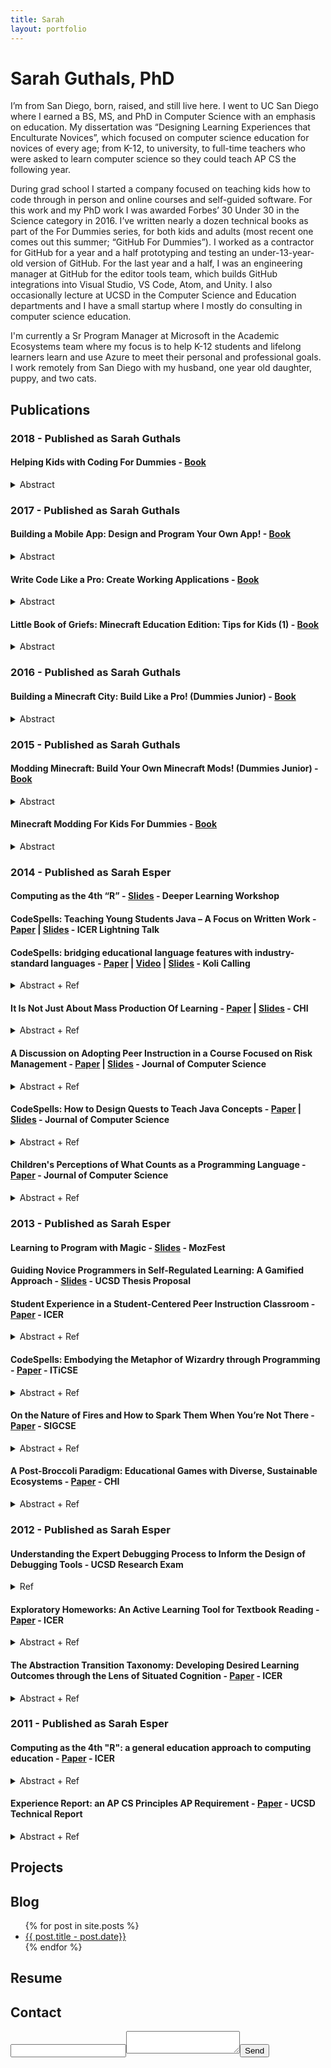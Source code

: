 ```yaml
---
title: Sarah
layout: portfolio
---
```


# Sarah Guthals, PhD

I’m from San Diego, born, raised, and still live here. I went to UC San Diego where I earned a BS, MS, and PhD in Computer Science with an emphasis on education. My dissertation was “Designing Learning Experiences that Enculturate Novices”, which focused on computer science education for novices of every age; from K-12, to university, to full-time teachers who were asked to learn computer science so they could teach AP CS the following year. 

During grad school I started a company focused on teaching kids how to code through in person and online courses and self-guided software. For this work and my PhD work I was awarded Forbes’ 30 Under 30 in the Science category in 2016. I’ve written nearly a dozen technical books as part of the For Dummies series, for both kids and adults (most recent one comes out this summer; “GitHub For Dummies”). I worked as a contractor for GitHub for a year and a half prototyping and testing an under-13-year-old version of GitHub. For the last year and a half, I was an engineering manager at GitHub for the editor tools team, which builds GitHub integrations into Visual Studio, VS Code, Atom, and Unity. I also occasionally lecture at UCSD in the Computer Science and Education departments and I have a small startup where I mostly do consulting in computer science education. 

I'm currently a Sr Program Manager at Microsoft in the Academic Ecosystems team where my focus is to help K-12 students and lifelong learners learn and use Azure to meet their personal and professional goals. I work remotely from San Diego with my husband, one year old daughter, puppy, and two cats.

## Publications
### 2018 - Published as Sarah Guthals
#### Helping Kids with Coding For Dummies - [Book](https://www.amazon.com/Helping-Coding-Dummies-Camille-McCue-ebook/dp/B07CF86KRL/ref=sr_1_4?ie=UTF8&qid=1541355069&sr=8-4)
<details><summary>Abstract</summary>
<p>
Help for grown-ups new to coding

Getting a jump on learning how coding makes technology work is essential to prepare kids for the future. Unfortunately, many parents, teachers, and mentors didn't learn the unique logic and language of coding in school. Helping Kids with Coding For Dummies comes to the rescue. It breaks beginning coding into easy-to-understand language so you can help a child with coding homework, supplement an existing coding curriculum, or have fun learning with your favorite kid.

The demand to have younger students learn coding has increased in recent years as the demand for trained coders has far exceeded the supply of coders. Luckily, this fun and accessible book makes it a snap to learn the skills necessary to help youngsters develop into proud, capable coders!

Help with coding homework or enhance a coding curriculum

Get familiar with coding logic and how to de-bug programs

Complete small projects as you learn coding language

Apply math skills to coding

If you’re a parent, teacher, or mentor eager to help 8 to 14 year olds learn to speak a coding language like a mini pro, this book makes it possible!
</p>
</details>

### 2017 - Published as Sarah Guthals
#### Building a Mobile App: Design and Program Your Own App! - [Book](https://www.amazon.com/Building-Mobile-App-Program-Dummies-ebook/dp/B073RSMYHC/ref=sr_1_1?ie=UTF8&qid=1541355453&sr=8-1)
<details><summary>Abstract</summary>
<p>
Coding is cool, and these fun projects help you get started today!

Building a Mobile App offers basic lessons in Android development, designed specifically for kids! Three fun projects walk you through basic coding skills using MIT's App Inventor—a free, online programming tool that uses a simple block style language that makes coding easy to learn. No long chapters to read, and no homework—just dive right in! You'll begin with a basic project that shows you how to make an app that works; next, you'll put those skills to work on a photo editing app that takes your skills to the next level. Finally, you'll level up one more time to become a Game Maker—that's right, you'll actually build a mobile game that you can send to your friends! Each project includes step-by-step directions and plenty of graphics to help you stay on track, and easy-to-read instructions help you complete each project frustration-free.

App building can get pretty complicated, but it doesn't have to start out that way. Start small to pick up the basics quickly, and you'll be coding in no time! This book helps you get started quickly and easily, with a focus on fun.

Build your own Android mobile apps using a free online platform!

Code everything yourself, including buttons, screens, and interactions!

Build an app that lets you draw on pictures you take!

Create a simple, interactive game you can share with your friends!

Adults all over the world turn to For Dummies books for clear instruction with a sense of humor; the Dummies Junior books bring that same "learning is fun" attitude to kids, with projects designed specifically for a kid's interests, needs, and skill level. Building a Mobile App gets kids coding quickly, with fun projects they'll be happy to show off!
</p>
</details>

#### Write Code Like a Pro: Create Working Applications - [Book](https://www.amazon.com/Write-Code-Like-Pro-Applications/dp/1119404177/ref=sr_1_6?ie=UTF8&qid=1541355069&sr=8-6)
<details><summary>Abstract</summary>
<p>
CODERS ARE ROCK STARS

Coders are the people who are building the future. You can stake your own claim on the future by learning pro coding techniques. Take a look inside to figure out how and why coders think a bit differently, the basics of building a working application with a professional coding language, and how to test your app to make sure it works. Get a jump on your future as a rock-star coder today!

See the big picture – get a grip on how pro coders start and finish a project

Know the code – get your hands on a pro coding language and put it to work

Make things happen – create a working application you can share with friends
</p>
</details>

#### Little Book of Griefs: Minecraft Education Edition: Tips for Kids (1) - [Book](https://www.amazon.com/Little-Book-Griefs-Minecraft-Education/dp/1521867844/ref=sr_1_7?ie=UTF8&qid=1541355069&sr=8-7)
<details><summary>Abstract</summary>
<p>
You can now Mod your Minecraft Education Edition! And what better way to start than to grief your new worlds?? Though when we are in our friends worlds, we want to be respectful, in our own worlds, we can grief everything we want! This book teaches you four awesome mods to write to grief. Invite your friends into your world and watch their surprise as you blow up mountains, make lava pits, and have monsters attack from all angles. Don't worry - you're still in control...or are you?
</p>
</details>

### 2016 - Published as Sarah Guthals
#### Building a Minecraft City: Build Like a Pro! (Dummies Junior) - [Book](https://www.amazon.com/Building-Minecraft-City-Dummies-Junior/dp/1119316413/ref=sr_1_1?ie=UTF8&qid=1541355371&sr=8-1&keywords=Building+a+Minecraft+City)
<details><summary>Abstract</summary>
<p>
The coolest kid-friendly Minecraft projects

If you have a Minecraft fanatic on your hands, you're about to be the most popular adult on the "block." Offering young Minecraft enthusiasts the ultimate sandbox experience, Building a Minecraft City gives kids aged 7 – 11 an outlet to enhance their love of the game and take their creative play to new heights.

Brought to you by the trusted For Dummies brand, this kid-focused book offers step-by-step instructions and simple explanations for completing projects that will teach your child invaluable new skills—all while having a ton of fun! They'll gain confidence as they design and build truly impressive Minecraft structures, and you'll delight in watching them develop and refine their problem-solving skills as they work on their own. It's a win-win!

Features a kid-friendly design that is heavy on eye-popping graphics

Focuses on three basic projects that set young readers on the road to further exploration

Boasts a small, full-color, accessible package that instills confidence in the reader

Introduces basic engineering concepts to kids in a way they can understand

Screen time can be as educational as it is fun, and this book shows your child how to approach their favorite game from a new angle to think—and do—outside the box.
</p>
</details>

### 2015 - Published as Sarah Guthals
#### Modding Minecraft: Build Your Own Minecraft Mods! (Dummies Junior) - [Book](https://www.amazon.com/Modding-Minecraft-Build-Dummies-Junior-ebook/dp/B012X605OE/ref=sr_1_2?ie=UTF8&qid=1541355213&sr=8-2&keywords=modding+minecraft+for+dummies)
<details><summary>Abstract</summary>
<p>
My kid can mod Minecraft? Oh my!

There’s no doubt about it: Minecraft has taken the world by storm. If your resident Minecraft fanatic is ready to take their experience to a new level of play, introduce them to modding! Modding allows Minecraft players to modify the game through code—giving them the ability to add a variety of gameplay changes, ranging from new blocks and items to new mechanisms to craft. It’s pretty much a Minecraft enthusiast’s dream brought to life! In Modding Minecraft, your child will be introduced to three fun and easy-to-complete projects that teach them the coding skills to make the most of their love of Minecraft.

Walking young readers through projects that outline how to create games in Minecraft for single or multiple players, this friendly and accessible guide takes the intimidation out of coding and instills confidence in children as young as seven as they complete cool coding projects to mod their favorite game. Full-color, eye-popping graphics and a short page count hold their attention while the goal-based format keeps them focused on the task at hand. Before you know it, your kid will be writing their own mods and having even more fun with Minecraft.

Kids can complete the projects on their own or alongside an adult

Introduces getting started with a single-player, single-level game

Moves readers on to multi-level game playing

Finishes with a multi-level, multi-player game based on the classic “capture the flag” game

With simple and clear instruction that your child can understand, Modding Minecraft is the perfect place for your kid to dig deep and open up a whole new world in their creative play.
</p>
</details>

#### Minecraft Modding For Kids For Dummies - [Book](https://www.amazon.com/Minecraft-Modding-Dummies-Stephen-Foster-ebook/dp/B010814NW6/ref=sr_1_1?ie=UTF8&qid=1541355236&sr=8-1&keywords=Minecraft+Modding+Dummies)
<details><summary>Abstract</summary>
<p>
Are you a Minecraft fanatic looking to mod your games? Hours of fun await! Minecraft Modding For Kids For Dummies teaches you how to mod in easy-to-do parts. Offering loads of helpful explanations and cool projects along the way, this friendly guide will have you advancing levels, keeping score, respawning players, building portals, creating an archery range—and much more—faster than you can say redstone!

There's no denying that modding is cool. After all, it allows you to alter your Minecraft gaming world to constantly keep things new and fun. While it isn't incredibly difficult to learn to mod, it does take some practice. Luckily, Minecraft Modding For Kids For Dummies is here to help you build basic coding skills to make modding your games as easy as 1-2-3!

The book is in full color and lies flat so you can look while you play

Includes lifetime access to LearnToMod software with 3 months free access to a private Minecraft server

Features larger print to make the text feel less daunting

Offers next steps you can take if you want to learn even more about modding and coding

If you're one of the millions of kids who play Minecraft every day, this hands-on guide gets you up and running fast with modding your favorite game!
</p>
</details>

### 2014 - Published as Sarah Esper
#### Computing as the 4th “R” - [Slides](https://docs.google.com/presentation/d/1bqWClY01xurmtxVeDe4HkmHfWufykarlmMhiNhWKxKs/edit#slide=id.p) - Deeper Learning Workshop

#### CodeSpells: Teaching Young Students Java – A Focus on Written Work - [Paper](https://drive.google.com/file/d/0B404RPOa1C5sVHVVcDA1X211VVk/edit) | [Slides](https://drive.google.com/file/d/0B404RPOa1C5sQmsyeW9MM0xZc2s/edit) - ICER Lightning Talk

#### CodeSpells: bridging educational language features with industry-standard languages - [Paper](https://dl.acm.org/citation.cfm?id=2674683.2674684&coll=DL&dl=ACM) | [Video](https://drive.google.com/file/d/0B9MGaL4KtkZ_WTkyOWNmMmpPamc/view) | [Slides](https://drive.google.com/file/d/0B6-b8ZnEK-l2YzRUTjZuVVBWQmc/view) - Koli Calling
<details><summary>Abstract + Ref</summary>
<p>
K-12 Computer Science Education has been an increasingly popular topic worldwide. Additionally, with K-12 standardized testing moving online, students are being required to improve their computer skills, which, among other factors, has also motivated the discussion to add computer science to the core curriculum [6, 8, 35, 22]. Educational programming languages, such as Scratch [25] and Alice [11], have a set of features that foster their use with younger students [27] such as drag-and-drop, limited API, and visual output. Given that novices can be introduced to such educational languages with a basic understanding of computer science concepts, industry-standard programming languages like Java can now be introduced to younger students.

This paper re-introduces CodeSpells [14, 13, 15], a 3D immersive video game that is unique in that it attempts to engage students in introductory computing concepts in similar ways to Scratch/Alice, but using Java, while providing them a metaphor of wizardry that attempts to mimic the culture of computer science.

CodeSpells has been shown to engage students in confidently writing Java code, but it has yet been shown to result in students being able to write Java code, or begin to become computer scientists. In this paper, we show the results of an 8-week study conducted on 55 9-10 year old students across two different schools. Throughout the study, students not only played CodeSpells, but also used a guided workbook to explore Java code outside of the CodeSpells virtual environment. Through both immersive interactions and the guided workbook, students demonstrated their understanding of introductory computing concepts and their ability to program in Java, both on the computer, and on paper.

Ref:

Sarah Esper, Stephen R. Foster, William G. Griswold, Carlos Herrera, and Wyatt Snyder. 2014. CodeSpells: bridging educational language features with industry-standard languages. In Proceedings of the 14th Koli Calling International Conference on Computing Education Research (Koli Calling '14). ACM, New York, NY, USA, 05-14. DOI=10.1145/2674683.2674684 http://doi.acm.org/10.1145/2674683.2674684
</p>
</details>

#### It Is Not Just About Mass Production Of Learning - [Paper](https://docs.google.com/viewer?a=v&pid=sites&srcid=ZGVmYXVsdGRvbWFpbnxvbmxpbmVlZHVjYXRpb253b3Jrc2hvcHxneDozYmYyODc4MWU3MWY4YjU4) | [Slides](https://docs.google.com/presentation/u/6/d/1wbc36Fxf5dqLC8_OfriIiKfVdHgARsc4XUATphosmb8/edit#slide=id.g32efc8841_056) - CHI
<details><summary>Abstract + Ref</summary>
<p>
Collaborative and community learning is well researched in traditional learning spaces. Communities of Practice and Computer Supported Collaborative Learning spaces and pedagogies support learners to experience learning through activities, personal interactions and innovative technologies. This becomes more difficult when designing learning at scale environments because these environments need to motivate learners while not being able to impart the values of the discipline through in-person interactions. In this work we introduce an alternative learning at scale environment, CodeSpells. CodeSpells is an epistemic game that attempts to motivates learners to acquire knowledge, develop skills, embrace values, identify with the discipline, and gain the ability to authentically problem solve. Through this work we will show how the theory of Epistemic Frames is critical to motivating and enculturating learners not only in our non-traditional environment, but also in more traditional MOOC-like learning at scale approaches.

Ref:

Sarah Esper, Sam R. Wood, Stephen R. Foster, Sorin Lerner, William G. Griswold, Jared J. Defigh, Ayesha Mazumdar, Carlos Herrera, Tom Lieber, Greg Ord, Wyatt Snyder. 2014. A discussion on adopting peer instruction in a course focused on risk management. CHI'14. Learning Innovations at Scale Workshop.
</p>
</details>

#### A Discussion on Adopting Peer Instruction in a Course Focused on Risk Management - [Paper](https://dl.acm.org/citation.cfm?id=2591468.2591496&coll=DL&dl=ACM) | [Slides](https://docs.google.com/presentation/d/1GiXHYIQIG451IYxbhV_RS8FnIR9t69kKqvEJaBcY8P0/edit) - Journal of Computer Science
<details><summary>Abstract + Ref</summary>
<p>
Peer Instruction (PI) has been shown to promote learning in introductory CS courses as well as upper-division courses such as architecture. A common thread among PI courses is that they focus on programs, algorithms, or equations that follow clear rules. In these courses there is usually one answer, though there may be varying approaches to finding it. An open-question in the PI research is: How could PI be incorporated in a course such as Software Engineering, where the focus is risk management and is therefore situational and dependent on personal experience and resources? This paper addresses one approach to developing PI materials for such a course. The pedagogy has been slightly modified: the instructor asks clicker questions, but then asks the students to call out suggestions for the answers. This paper describes this change and presents data from a student survey about their experiences. A call to the community is made to discuss how this and other modifications may be beneficial pedagogical changes to PI.

Ref:

Sarah Esper. 2014. A discussion on adopting peer instruction in a course focused on risk management. J. Comput. Sci. Coll. 29, 4 (April 2014), 175-182.
</p>
</details>

#### CodeSpells: How to Design Quests to Teach Java Concepts - [Paper](https://dl.acm.org/citation.cfm?id=2591468.2591490&coll=DL&dl=ACM) | [Slides](https://docs.google.com/presentation/d/1G1Awc1ul4ZrhtS_UlXJJOAZVJ-QdZNhSUWO6OKm7lso/edit) - Journal of Computer Science
<details><summary>Abstract + Ref</summary>
<p>
Serious games are a good approach to teaching computer science [7]. But there are still complications that arise, for example, no access to an instructor. This paper presents a study conducted using CodeSpells, a 3D immersive video game that aims to teach novice programmers basic Java concepts [3]. This paper specifically addresses the design of the quests in CodeSpells that provide scaffolding to support students in learning. The study analyzed how 16 students aged 8--12 understood and modified basic Java programs to complete quests. Based on game-play from an exploratory study, quests were added to engage students earlier and in more complex code edits. Both student understanding of programming and their comfort with modifying code was studied. This paper presents findings and lessons learned in quest design, and shows that quest design should set the expectation for students to engage with the code, not just use the code.

Ref:

Sarah Esper, Samantha R. Wood, Stephen R. Foster, Sorin Lerner, and William G. Griswold. 2014. Codespells: how to design quests to teach java concepts. J. Comput. Sci. Coll. 29, 4 (April 2014), 114-122.
</p>
</details>

#### Children's Perceptions of What Counts as a Programming Language - [Paper](https://dl.acm.org/citation.cfm?id=2591468.2591491&coll=DL&dl=ACM) - Journal of Computer Science
<details><summary>Abstract + Ref</summary>
<p>
An educational programming language may be more accessible, less frustrating, and more rewarding for young students. However, if a student thinks that the educational language does not constitute actual computer programming, it is hard to build interest in the subject and confidence in their programming skills. We conducted a study in a summer enrichment program for academically high-achieving students entering the sixth grade. Students were interviewed about their perception of various computer programming environments and our analysis of their reasoning helps us to better understand students' tacit assumptions about computer programming. Half of the students were selected to complete a worksheet showing the connections between the programming language Scratch, Java, C++, and Python. Using linear regression we found that there were no statistically significant differences between students who did and did not complete this worksheet in terms of confidence and perception.

Ref:

Colleen Lewis, Sarah Esper, Victor Bhattacharyya, Noelle Fa-Kaji, Neftali Dominguez, and Arielle Schlesinger. 2014. Children's perceptions of what counts as a programming language. J. Comput. Sci. Coll. 29, 4 (April 2014), 123-133.
</p>
</details>

### 2013 - Published as Sarah Esper
#### Learning to Program with Magic - [Slides](https://docs.google.com/presentation/d/1U62KA-zAklXyExzOKl8ArK5GrvaPOU2s8Y61n7m8ZfE/edit#slide=id.p13) - MozFest

#### Guiding Novice Programmers in Self-Regulated Learning: A Gamified Approach - [Slides](https://drive.google.com/drive/folders/0B404RPOa1C5seHRaSDhpRnp6YVE?usp=sharing) - UCSD Thesis Proposal

#### Student Experience in a Student-Centered Peer Instruction Classroom - [Paper](https://dl.acm.org/citation.cfm?id=2493394.2493407&coll=DL&dl=ACM) - ICER
<details><summary>Abstract + Ref</summary>
<p>
Although studies have shown Peer Instruction (PI) in computing courses to be beneficial for learning and retention, study of the student experience has been limited to attitudinal survey results. This study provides a preliminary evaluation of student experiences in a PI course -- specifically asking them to reflect on their role as a student in a PI lecture compared to a standard university lecture. Student responses to this question are first analyzed using Chi's Interactive-Constructive-Active-Passive framework which categorizes student activities by their value in a constructivist learning framework. This analysis finds that the majority of students reported activity in a PI lecture as "interactive" in contrast with "active" (e.g. taking notes) in a standard lecture. Additionally, a grounded theory open-coding analysis provides an initial examination of student perceptions of the PI lecture experience. Although students positively value learning-related aspects (feedback and increased understanding) a surprising breadth of value was noted around issues of affect and increased sense of community. In particular, these experiences invite discussion about PI and issues of STEM retention in post-secondary education.

Ref:

Beth Simon, Sarah Esper, Leo Porter, and Quintin Cutts. 2013. Student experience in a student-centered peer instruction classroom. In Proceedings of the ninth annual international ACM conference on International computing education research (ICER '13). ACM, New York, NY, USA, 129-136.
</p>
</details>

#### CodeSpells: Embodying the Metaphor of Wizardry through Programming - [Paper](https://dl.acm.org/citation.cfm?id=2462476.2465593&coll=DL&dl=ACM) - ITiCSE
<details><summary>Abstract + Ref</summary>
<p>
This paper addresses how CodeSpells uses the metaphor of wizardry, along with an embodied API to engage students in learning to program in Java. Giving novice programmers a concrete representation of code has been encouraged and shown to help students understand the concepts with more ease. There have been many attempts to improve the novice learning experience by providing: a visual programming language, a hardware component or an application that is more approachable. The benefit of this research is that students are better able to understand how abstract code effects the environment.

We build on this work through CodeSpells by immersing novices in the abstraction of code through embodiment to allow them to understand complex and abstract programming problems as if they were being affected by what they wrote. In this paper we present a new approach to novice programming environments, one that embodies the user and encourages a quick grasp of introductory concepts followed by a deep understanding through exploration.

Ref:

Sarah Esper, Stephen R. Foster, and William G. Griswold. 2013. CodeSpells: embodying the metaphor of wizardry for programming. In Proceedings of the 18th ACM conference on Innovation and technology in computer science education (ITiCSE '13). ACM, New York, NY, USA, 249-254.
</p>
</details>

#### On the Nature of Fires and How to Spark Them When You’re Not There - [Paper](https://dl.acm.org/citation.cfm?id=2445290) - SIGCSE
<details><summary>Abstract + Ref</summary>
<p>
Traditionally, computer science education research contributes new tools, techniques, and theories to improve institutionalized learning spaces e.g. classrooms. However, we take the position that the study and improvement of computer science learning spaces outside the classroom are just as important. We take a step toward illuminating the critical qualities of non-institutional computer science learning spaces by engaging in a grounded-theoretical examination of first-hand accounts of non-institutional learning. To further study the topic, we attempted to recreate (in the lab) a learning environment with many qualities that characterize non-institutional learning. To make this possible, we employed a modified version of CodeSpells -- a video game designed to teach Java programming in a way that engenders the sense of sustained, playful, creative exploration driven entirely by the learner. This study introduced 40 girls, ages 10 to 12, to programming for the first time. We use the results of both studies to develop a theoretical framework which we use to examine existing tools such as Scratch, Alice, and educational games in a new light.

Ref:

Sarah Esper, Stephen R. Foster, and William G. Griswold. 2013. On the nature of fires and how to spark them when you're not there. In Proceeding of the 44th ACM technical symposium on Computer science education (SIGCSE '13). ACM, New York, NY, USA, 305-310.  
</p>
</details>

#### A Post-Broccoli Paradigm: Educational Games with Diverse, Sustainable Ecosystems - [Paper](https://dl.acm.org/citation.cfm?id=2470654.2470669&coll=DL&dl=ACM) - CHI
<details><summary>Abstract + Ref</summary>
<p>
We investigate the unique educational benefits of 1-on-1 competitive games, arguing that such games can be just as easy to design as single-player educational games, while yielding a more diverse and sustainable learning experience. We present a study of chess and StarCraft II in order to inform the design of similar educational games and their communities. We discuss a competitive game we designed to teach Java programming. We evaluate the game by discussing its user study. Our main contributions are 1) an argument that the use of 1-on-1 competition can solve two existing problems inherent to single-player games, 2) an analysis of the features that make competitive games effective learning environments, and 3) an early but encouraging description of the emergent learning environment one can expect from designing an educational game with these features. - VIDEO

Ref:

Stephen R. Foster, Sarah Esper, and William G. Griswold. 2013. From competition to metacognition: designing diverse, sustainable educational games. In Proceedings of the SIGCHI Conference on Human Factors in Computing Systems (CHI '13). ACM, New York, NY, USA, 99-108.
</p>
</details>

### 2012 - Published as Sarah Esper
#### Understanding the Expert Debugging Process to Inform the Design of Debugging Tools - UCSD Research Exam
<details><summary>Ref</summary>
<p>
Ref:

Sarah Esper. Understanding the Expert Debugging Process to Inform the Design of Debugging Tools. UCSD. 2013.
</p>
</details>

#### Exploratory Homeworks: An Active Learning Tool for Textbook Reading - [Paper](http://dl.acm.org/citation.cfm?id=2361276.2361297&coll=DL&dl=ACM&CFID=157125212&CFTOKEN=72878032) - ICER
<details><summary>Abstract + Ref</summary>
<p>
Constructivist learning theory suggests that learners must construct their own understandings, rather than have understanding passively dumped into their brains. These findings support the US National Research Council's recommendations for the adoption of active learning pedagogies in the classroom. However, the "classroom lecture" is only one of the resources students commonly have for learning in higher education. In this paper, we present exploratory homeworks -- a tool to support active learning for teaching programming languages. By leveraging the opportunity for the student to interact with the computer/compiler, we seek to provide a model for students of how to explore and understand programming language constructs and concepts. We report on the use of 15 exploratory homework assignments used in a CS0 course with 440 students in Winter 2011. We provide a model and advice for others wishing to develop exploratory homeworks for their programming courses and present quantitative and qualitative evidence regarding students' positive valuation of the homeworks.

Ref:

Sarah Esper, Beth Simon, and Quintin Cutts. 2012. Exploratory homeworks: an active learning tool for textbook reading. In Proceedings of the ninth annual international conference on International computing education research (ICER '12). ACM, New York, NY, USA, 105-110.

</p>
</details>

#### The Abstraction Transition Taxonomy: Developing Desired Learning Outcomes through the Lens of Situated Cognition - [Paper](http://dl.acm.org/citation.cfm?id=2361276.2361290&coll=DL&dl=ACM&CFID=157125212&CFTOKEN=72878032) - ICER
<details><summary>Abstract + Ref</summary>
<p>
We report on a post-hoc analysis of introductory programming lecture materials. The purpose of this analysis is to identify what knowledge and skills we are asking students to acquire, as situated in the activity, tools, and culture of what programmers do and how they think. The specific materials analyzed are the 133 Peer Instruction questions used in lecture to support cognitive apprenticeship -- honoring the situated nature of knowledge. We propose an Abstraction Transition Taxonomy for classifying the kinds of knowing and practices we engage students in as we seek to apprentice them into the programming world. We find students are asked to answer questions expressed using three levels of abstraction: English, CS Speak, and Code. Moreover, many questions involve asking students to transition between levels of abstraction within the context of a computational problem. Finally, by applying our taxonomy in classifying a range of introductory programming exams, we find that summative assessments (including our own) tend to emphasize a small range of the skills fostered in students during the formative/apprenticeship phase.

Ref:

Quintin Cutts, Sarah Esper, Marlena Fecho, Stephen R. Foster, and Beth Simon. 2012. The abstraction transition taxonomy: developing desired learning outcomes through the lens of situated cognition. In Proceedings of the ninth annual international conference on International computing education research (ICER '12). ACM, New York, NY, USA, 63-70.
</p>
</details>

### 2011 - Published as Sarah Esper
#### Computing as the 4th "R": a general education approach to computing education - [Paper](http://dl.acm.org/citation.cfm?id=2016938&bnc=1) - ICER
<details><summary>Abstract + Ref</summary>
<p>
Computing and computation are increasingly pervading our lives, careers, and societies - a change driving interest in computing education at the secondary level. But what should define a "general education" computing course at this level? That is, what would you want every person to know, assuming they never take another computing course? We identify possible outcomes for such a course through the experience of designing and implementing a general education university course utilizing best-practice pedagogies. Though we nominally taught programming, the design of the course led students to report gaining core, transferable skills and the confidence to employ them in their future. We discuss how various aspects of the course likely contributed to these gains. Finally, we encourage the community to embrace the challenge of teaching general education computing in contrast to and in conjunction with existing curricula designed primarily to interest students in the field.

Ref: 

Quintin Cutts, Sarah Esper, and Beth Simon. 2011. Computing as the 4th "R": a general education approach to computing education. ICER 2011. ACM, New York, NY, USA, 133-138.
</p>
</details>

#### Experience Report: an AP CS Principles AP Requirement - [Paper](https://csetechrep.ucsd.edu/Dienst/UI/2.0/Describe/ncstrl.ucsd_cse/CS2011-0965) - UCSD Technical Report
<details><summary>Abstract + Ref</summary>
<p>
We report on the development and deployment of a pilot of the new Advanced Placement CS Principles course in the United States. The course is designed to introduce core computational concepts and instill computational thinking practices. We report on an initial offering with 571 university students, mostly non-CS majors taking the course as a general education requirement. We discuss the instructional design supporting the course, describe how the various components were implemented, and review student work and valuation of the course. Though the course appears to “teach programming” in Alice, students reported gaining significant analysis and communication skills they could use in their daily life. We reflect on how instructional design decisions are likely to have supported this experience and consider the implications for other K-12 computing/IT education efforts as well as for regular CS1 courses.

Ref: 

Beth Simon, Sarah Esper and Quintin Cutts. 2011. Experience Report: an AP CS Principles University Pilot.  Technical Report CS 2011-0965. University of California at San Diego. 
</p>
</details>

## Projects

## Blog
<ul>
  {% for post in site.posts %}
    <li>
      <a href="{{ post.url }}">{{ post.title - post.date}}</a>
    </li>
  {% endfor %}
</ul>

## Resume

## Contact
<form action="http://formspree.io/sarah@guthals.com"><input type="email" name="_replyto"><textarea   name="body"></textarea><input type="submit" value="Send"></form>
